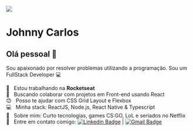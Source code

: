 <img width="auto" src="https://github.com/tgmarinho/tgmarinho/blob/master/banner.png">


# Johnny Carlos

## Olá pessoal 👋
Sou apaixonado por resolver problemas utilizando a programação.
Sou um FullStack Developer :computer:

 :rocket:  &nbsp; Estou trabalhando na **Rocketseat**
 <br/> :purple_heart: &nbsp; Buscando colaborar com projetos em Front-end usando React
 <br/> :blush: &nbsp; Posso te ajudar com CSS Grid Layout e Flexbox
 <br/> :computer: &nbsp; Minha stack: ReactJS, Node.js, React Native & Typescript
 <br/> 💬  &nbsp; Sobre mim: Curto tecnologias, games CS:GO, LoL e seriados no Netflix
 <br/> :email: &nbsp; Entre em contato comigo: [![Linkedin Badge](https://img.shields.io/badge/-ThiagoMarinho-blue?style=flat-square&logo=Linkedin&logoColor=white&link=https://www.linkedin.com/in/johnny-carlos/)](https://www.linkedin.com/in/johnny-carlos/) 
| 
[![Gmail Badge](https://img.shields.io/badge/-johnnycarloss@gmail.com-c14438?style=flat-square&logo=Gmail&logoColor=white&link=mailto:johnnycarloss@gmail.com)](mailto:johnnycarloss@gmail.com)

